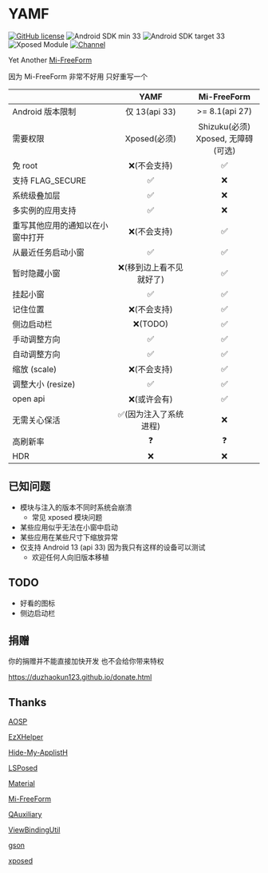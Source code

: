 # YAMF

[![GitHub license](https://img.shields.io/github/license/duzhaokun123/YAMF?style=flat-square)](https://github.com/duzhaokun123/YAFM/blob/main/LICENSE)
![Android SDK min 33](https://img.shields.io/badge/Android%20SDK-%3E%3D%2033-brightgreen?style=flat-square&logo=android)
![Android SDK target 33](https://img.shields.io/badge/Android%20SDK-target%2033-brightgreen?style=flat-square&logo=android)
![Xposed Module](https://img.shields.io/badge/Xposed-Module-blue?style=flat-square)
[![Channel](https://img.shields.io/badge/Follow-Telegram-blue.svg?logo=telegram&style=flat-square)](https://t.me/YAMF_channel)

Yet Another [Mi-FreeForm](https://github.com/sunshine0523/Mi-FreeForm)

因为 Mi-FreeForm 非常不好用 只好重写一个

|                  |     YAMF      |           Mi-FreeForm            |
|------------------|:-------------:|:--------------------------------:|
| Android 版本限制     | 仅 13(api 33)  |          >= 8.1(api 27)          |
| 需要权限             |  Xposed(必须)   | Shizuku(必须) <br/>Xposed, 无障碍(可选) |
| 免 root           |    ❌(不会支持)    |                ✅                 |
| 支持 FLAG_SECURE   |       ✅       |                ❌                 |
| 系统级叠加层           |       ✅       |                ❌                 |
| 多实例的应用支持         |       ✅       |                ❌                 |
| 重写其他应用的通知以在小窗中打开 |    ❌(不会支持)    |                ✅                 |
| 从最近任务启动小窗        |       ✅       |                ✅                 |
| 暂时隐藏小窗           | ❌(移到边上看不见就好了) |                ✅                 |
| 挂起小窗             |       ✅       |                ✅                 |
| 记住位置             |    ❌(不会支持)    |                ✅                 |
| 侧边启动栏            |    ❌(TODO)    |                ✅                 |
| 手动调整方向           |       ✅       |                ✅                 |
| 自动调整方向           |       ✅       |                ✅                 |
| 缩放 (scale)       |    ❌(不会支持)    |                ✅                 |
| 调整大小 (resize)    |       ✅       |                ✅                 |            
| open api         |    ❌(或许会有)    |                ✅                 |
| 无需关心保活           | ✅(因为注入了系统进程)  |                ❌                 |
| 高刷新率             |       ❓       |                ❓                 |
| HDR              |       ❌       |                ❌                 |

## 已知问题

- 模块与注入的版本不同时系统会崩溃
    - 常见 xposed 模块问题
- 某些应用似乎无法在小窗中启动
- 某些应用在某些尺寸下缩放异常
- 仅支持 Android 13 (api 33) 因为我只有这样的设备可以测试
    - 欢迎任何人向旧版本移植

## TODO

- 好看的图标
- 侧边启动栏

## 捐赠

你的捐赠并不能直接加快开发 也不会给你带来特权

https://duzhaokun123.github.io/donate.html

## Thanks

[AOSP](https://source.android.com/)

[EzXHelper](https://github.com/KyuubiRan/EzXHelper)

[Hide-My-ApplistH](https://github.com/Dr-TSNG/Hide-My-Applist)

[LSPosed](https://github.com/LSPosed/LSPosed)

[Material](https://material.io/)

[Mi-FreeForm](https://github.com/sunshine0523/Mi-FreeForm)

[QAuxiliary](https://github.com/cinit/QAuxiliary)

[ViewBindingUtil](https://github.com/matsudamper/ViewBindingUtil)

[gson](https://github.com/google/gson)

[xposed](https://forum.xda-developers.com/xposed)



